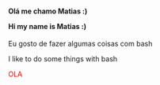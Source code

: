 <h4>Olá me chamo Matias :)
<p>Hi my name is Matias :)</p></h4

<p>Eu gosto de fazer algumas coisas com bash</p>
<p>I like to do some things with bash</p>

<p><span style="color: #ff0000;">OLA</span></p>
